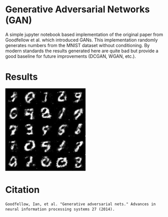 # Generative Adversarial Networks (GAN)
A simple jupyter notebook based implementation of the original paper from Goodfellow et al. which introduced GANs. This implementation randomly generates numbers from the MNIST dataset without conditioning. By modern standards the results generated here are quite bad but provide a good baseline for future improvements (DCGAN, WGAN, etc.).

# Results
<img width="50%" src="../../Photos/GANs/GAN.jpeg" />


# Citation
```
Goodfellow, Ian, et al. "Generative adversarial nets." Advances in neural information processing systems 27 (2014).
```